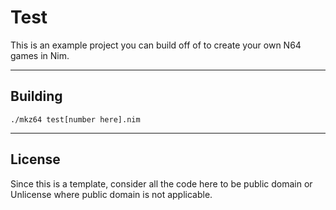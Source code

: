 # Test

This is an example project you can build off of to create your own N64 games in Nim.

---

## Building

```shell
./mkz64 test[number here].nim
```

---

## License

Since this is a template, consider all the code here to be public domain or Unlicense where public domain is not applicable.
